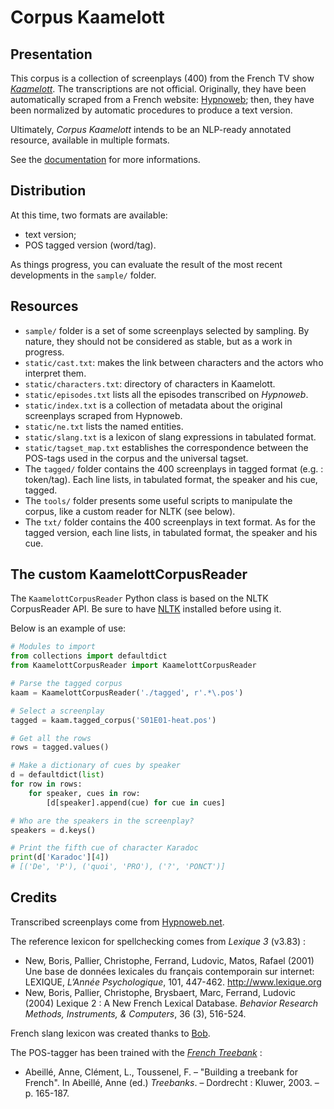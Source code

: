 # Corpus Kaamelott

## Presentation

This corpus is a collection of screenplays (400) from the French TV show [*Kaamelott*](https://fr.wikipedia.org/wiki/Kaamelott). The transcriptions are not official. Originally, they have been automatically scraped from a French website: [Hypnoweb](https://www.hypnoweb.net/); then, they have been normalized by automatic procedures to produce a text version.

Ultimately, *Corpus Kaamelott* intends to be an NLP-ready annotated resource, available in multiple formats.

See the [documentation](https://github.com/Alex-bzh/corpus-kaamelott/wiki) for more informations.

## Distribution

At this time, two formats are available:
- text version;
- POS tagged version (word/tag).

As things progress, you can evaluate the result of the most recent developments in the `sample/` folder.

## Resources

- `sample/` folder is a set of some screenplays selected by sampling. By nature, they should not be considered as stable, but as a work in progress.
- `static/cast.txt`: makes the link between characters and the actors who interpret them.
- `static/characters.txt`: directory of characters in Kaamelott.
- `static/episodes.txt` lists all the episodes transcribed on *Hypnoweb*.
- `static/index.txt` is a collection of metadata about the original screenplays scraped from Hypnoweb.
- `static/ne.txt` lists the named entities.
- `static/slang.txt` is a lexicon of slang expressions in tabulated format.
- `static/tagset_map.txt` establishes the correspondence between the POS-tags used in the corpus and the universal tagset.
- The `tagged/` folder contains the 400 screenplays in tagged format (e.g. : token/tag). Each line lists, in tabulated format, the speaker and his cue, tagged.
- The `tools/` folder presents some useful scripts to manipulate the corpus, like a custom reader for NLTK (see below).
- The `txt/` folder contains the 400 screenplays in text format. As for the tagged version, each line lists, in tabulated format, the speaker and his cue.

## The custom KaamelottCorpusReader

The `KaamelottCorpusReader` Python class is based on the NLTK CorpusReader API. Be sure to have [NLTK](https://www.nltk.org/) installed before using it.

Below is an example of use:

```py
# Modules to import
from collections import defaultdict
from KaamelottCorpusReader import KaamelottCorpusReader

# Parse the tagged corpus
kaam = KaamelottCorpusReader('./tagged', r'.*\.pos')

# Select a screenplay
tagged = kaam.tagged_corpus('S01E01-heat.pos')

# Get all the rows
rows = tagged.values()

# Make a dictionary of cues by speaker
d = defaultdict(list)
for row in rows:
    for speaker, cues in row:
        [d[speaker].append(cue) for cue in cues]

# Who are the speakers in the screenplay?
speakers = d.keys()

# Print the fifth cue of character Karadoc
print(d['Karadoc'][4])
# [('De', 'P'), ('quoi', 'PRO'), ('?', 'PONCT')]
```

## Credits

Transcribed screenplays come from [Hypnoweb.net](https://www.hypnoweb.net/).

The reference lexicon for spellchecking comes from *Lexique 3* (v3.83) :
- New, Boris, Pallier, Christophe, Ferrand, Ludovic, Matos, Rafael (2001) Une base de données lexicales du français contemporain sur internet: LEXIQUE, *L’Année Psychologique*, 101, 447-462. <http://www.lexique.org>
- New, Boris, Pallier, Christophe, Brysbaert, Marc, Ferrand, Ludovic (2004) Lexique 2 : A New French Lexical Database. *Behavior Research Methods, Instruments, & Computers*, 36 (3), 516-524.

French slang lexicon was created thanks to [Bob](https://www.languefrancaise.net/Bob/Introduction).

The POS-tagger has been trained with the [*French Treebank*](http://ftb.llf-paris.fr) :
- Abeillé, Anne, Clément, L., Toussenel, F. – "Building a treebank for French". In Abeillé, Anne (ed.) *Treebanks*. – Dordrecht : Kluwer, 2003. – p. 165-187.
